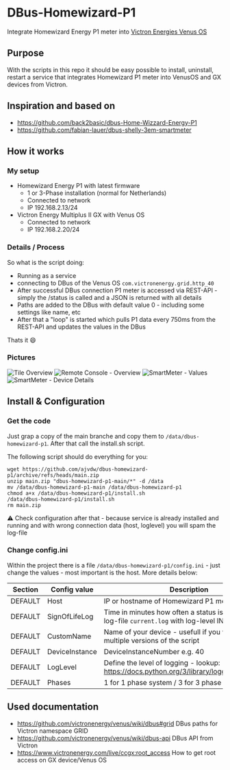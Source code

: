 # DBus-Homewizard-P1
Integrate Homewizard Energy P1 meter into [Victron Energies Venus OS](https://github.com/victronenergy/venus)

## Purpose
With the scripts in this repo it should be easy possible to install, uninstall, restart a service that integrates Homewizard P1 meter into VenusOS and GX devices from Victron.


## Inspiration and based on
- https://github.com/back2basic/dbus-Home-Wizzard-Energy-P1
- https://github.com/fabian-lauer/dbus-shelly-3em-smartmeter

## How it works
### My setup
- Homewizard Energy P1 with latest firmware 
  - 1 or 3-Phase installation (normal for Netherlands)
  - Connected to network
  - IP 192.168.2.13/24  
- Victron Energy Multiplus II GX with Venus OS
  - Connected to network
  - IP 192.168.2.20/24

### Details / Process
So what is the script doing:
- Running as a service
- connecting to DBus of the Venus OS `com.victronenergy.grid.http_40` 
- After successful DBus connection P1 meter is accessed via REST-API - simply the /status is called and a JSON is returned with all details
- Paths are added to the DBus with default value 0 - including some settings like name, etc
- After that a "loop" is started which pulls P1 data every 750ms from the REST-API and updates the values in the DBus

Thats it 😄

### Pictures
![Tile Overview](media/VenusOs_Overview.png)
![Remote Console - Overview](media/VenusOs_DeviceList.png) 
![SmartMeter - Values](media/VenusOs_P1.png)
![SmartMeter - Device Details](media/VenusOs_Service.png)

## Install & Configuration
### Get the code
Just grap a copy of the main branche and copy them to `/data/dbus-homewizard-p1`.
After that call the install.sh script.

The following script should do everything for you:
```
wget https://github.com/ajvdw/dbus-homewizard-p1/archive/refs/heads/main.zip
unzip main.zip "dbus-homewizard-p1-main/*" -d /data
mv /data/dbus-homewizard-p1-main /data/dbus-homewizard-p1
chmod a+x /data/dbus-homewizard-p1/install.sh
/data/dbus-homewizard-p1/install.sh
rm main.zip
```
⚠️ Check configuration after that - because service is already installed and running and with wrong connection data (host, loglevel) you will spam the log-file

### Change config.ini
Within the project there is a file `/data/dbus-homewizard-p1/config.ini` - just change the values - most important is the host. More details below:

| Section  | Config value | Description |
| ------------- | ------------- | ------------- |
| DEFAULT  | Host | IP or hostname of Homewizard P1 meter |
| DEFAULT  | SignOfLifeLog  | Time in minutes how often a status is added to the log-file `current.log` with log-level INFO |
| DEFAULT  | CustomName  | Name of your device - usefull if you want to run multiple versions of the script |
| DEFAULT  | DeviceInstance  | DeviceInstanceNumber e.g. 40 |
| DEFAULT  | LogLevel  | Define the level of logging - lookup: https://docs.python.org/3/library/logging.html#levels |
| DEFAULT  | Phases  | 1 for 1 phase system / 3 for 3 phase system |


## Used documentation
- https://github.com/victronenergy/venus/wiki/dbus#grid   DBus paths for Victron namespace GRID
- https://github.com/victronenergy/venus/wiki/dbus-api   DBus API from Victron
- https://www.victronenergy.com/live/ccgx:root_access   How to get root access on GX device/Venus OS
